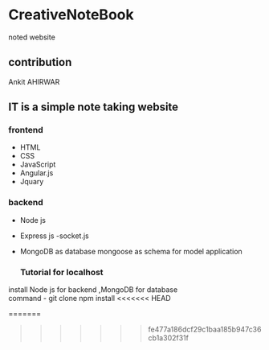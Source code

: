 # CreativeNoteBook
noted website

## contribution 
Ankit AHIRWAR

## IT is a simple note taking website 
  
### frontend
- HTML
- CSS
- JavaScript
- Angular.js
- Jquary


### backend 
- Node js   
- Express js
-socket.js
 
- MongoDB as database
  mongoose as schema for model application
  
  ### Tutorial for localhost
 install Node js for backend ,MongoDB  for database  
 command -
 git clone 
  npm install 
<<<<<<< HEAD

=======
>>>>>>> fe477a186dcf29c1baa185b947c36cb1a302f31f
